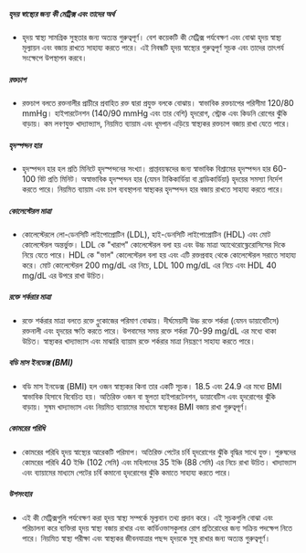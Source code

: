 ##### হৃদয় স্বাস্থ্যের জন্য কী মেট্রিক্স এবং তাদের অর্থ
* হৃদয় স্বাস্থ্য সামগ্রিক সুস্থতার জন্য অত্যন্ত গুরুত্বপূর্ণ। বেশ কয়েকটি কী মেট্রিক্স পর্যবেক্ষণ এবং বোঝা হৃদয় স্বাস্থ্য মূল্যায়ন এবং বজায় রাখতে সাহায্য করতে পারে। এই নিবন্ধটি হৃদয় স্বাস্থ্যের গুরুত্বপূর্ণ সূচক এবং তাদের তাৎপর্য সংক্ষেপে উপস্থাপন করবে।

##### রক্তচাপ
* রক্তচাপ বলতে রক্তনালীর প্রাচীরে প্রবাহিত রক্ত দ্বারা প্রযুক্ত বলকে বোঝায়। স্বাভাবিক রক্তচাপের পরিসীমা 120/80 mmHg। হাইপারটেনশন (140/90 mmHg এবং তার বেশি) হৃদরোগ, স্ট্রোক এবং কিডনি রোগের ঝুঁকি বাড়ায়। কম লবণযুক্ত খাদ্যাভ্যাস, নিয়মিত ব্যায়াম এবং ধূমপান এড়িয়ে স্বাস্থ্যকর রক্তচাপ বজায় রাখা যেতে পারে।

##### হৃদস্পন্দন হার
* হৃদস্পন্দন হার হল প্রতি মিনিটে হৃদস্পন্দনের সংখ্যা। প্রাপ্তবয়স্কদের জন্য স্বাভাবিক বিশ্রামের হৃদস্পন্দন হার 60-100 বিট প্রতি মিনিট। অস্বাভাবিক হৃদস্পন্দন হার (যেমন টাকিকার্ডিয়া বা ব্রাডিকার্ডিয়া) হৃদয়ের সমস্যা নির্দেশ করতে পারে। নিয়মিত ব্যায়াম এবং চাপ ব্যবস্থাপনা স্বাস্থ্যকর হৃদস্পন্দন হার বজায় রাখতে সাহায্য করতে পারে।

##### কোলেস্টেরল মাত্রা
* কোলেস্টেরলে লো-ডেনসিটি লাইপোপ্রোটিন (LDL), হাই-ডেনসিটি লাইপোপ্রোটিন (HDL) এবং মোট কোলেস্টেরল অন্তর্ভুক্ত। LDL কে "খারাপ" কোলেস্টেরল বলা হয় এবং উচ্চ মাত্রা অ্যাথেরোস্ক্লেরোসিসের দিকে নিয়ে যেতে পারে। HDL কে "ভাল" কোলেস্টেরল বলা হয় এবং এটি রক্তপ্রবাহ থেকে কোলেস্টেরল সরাতে সাহায্য করে। মোট কোলেস্টেরল 200 mg/dL এর নিচে, LDL 100 mg/dL এর নিচে এবং HDL 40 mg/dL এর উপরে রাখা উচিত।

##### রক্তে শর্করার মাত্রা
* রক্তে শর্করার মাত্রা বলতে রক্তে গ্লুকোজের পরিমাণ বোঝায়। দীর্ঘমেয়াদী উচ্চ রক্তে শর্করা (যেমন ডায়াবেটিসে) রক্তনালী এবং হৃদয়ের ক্ষতি করতে পারে। উপবাসের সময় রক্তে শর্করা 70-99 mg/dL এর মধ্যে থাকা উচিত। স্বাস্থ্যকর খাদ্যাভ্যাস এবং মাঝারি ব্যায়াম রক্তে শর্করার মাত্রা নিয়ন্ত্রণে সাহায্য করতে পারে।

##### বডি মাস ইনডেক্স (BMI)
* বডি মাস ইনডেক্স (BMI) হল ওজন স্বাস্থ্যকর কিনা তার একটি সূচক। 18.5 এবং 24.9 এর মধ্যে BMI স্বাভাবিক হিসাবে বিবেচিত হয়। অতিরিক্ত ওজন বা স্থূলতা হাইপারটেনশন, ডায়াবেটিস এবং হৃদরোগের ঝুঁকি বাড়ায়। সুষম খাদ্যাভ্যাস এবং নিয়মিত ব্যায়ামের মাধ্যমে স্বাস্থ্যকর BMI বজায় রাখা গুরুত্বপূর্ণ।

##### কোমরের পরিধি
* কোমরের পরিধি হৃদয় স্বাস্থ্যের আরেকটি পরিমাপ। অতিরিক্ত পেটের চর্বি হৃদরোগের ঝুঁকি বৃদ্ধির সাথে যুক্ত। পুরুষদের কোমরের পরিধি 40 ইঞ্চি (102 সেমি) এবং মহিলাদের 35 ইঞ্চি (88 সেমি) এর নিচে রাখা উচিত। খাদ্যাভ্যাস এবং ব্যায়ামের মাধ্যমে পেটের চর্বি কমানো হৃদরোগের ঝুঁকি কমাতে সাহায্য করতে পারে।

##### উপসংহার
* এই কী মেট্রিক্সগুলি পর্যবেক্ষণ করা হৃদয় স্বাস্থ্য সম্পর্কে মূল্যবান তথ্য প্রদান করে। এই সূচকগুলি বোঝা এবং পরিচালনা করে ব্যক্তিরা হৃদয় স্বাস্থ্য বজায় রাখার এবং কার্ডিওভাসকুলার রোগ প্রতিরোধের জন্য সক্রিয় পদক্ষেপ নিতে পারে। নিয়মিত স্বাস্থ্য পরীক্ষা এবং স্বাস্থ্যকর জীবনযাত্রার পছন্দ হৃদয়কে সুস্থ রাখার জন্য অত্যন্ত গুরুত্বপূর্ণ।